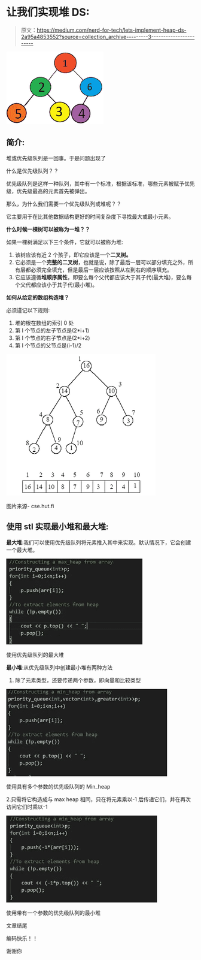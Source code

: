 # 让我们实现堆 DS:

> 原文：<https://medium.com/nerd-for-tech/lets-implement-heap-ds-2a95a4853552?source=collection_archive---------3----------------------->

![](img/b0e80f95617b96e26cdafecaf2d8e4f0.png)

## 简介:

堆或优先级队列是一回事。于是问题出现了

什么是优先级队列？？

优先级队列是这样一种队列，其中有一个标准，根据该标准，哪些元素被赋予优先级，优先级最高的元素首先被弹出。

那么，为什么我们需要一个优先级队列或堆呢？？

它主要用于在比其他数据结构更好的时间复杂度下寻找最大或最小元素。

**什么时候一棵树可以被称为一堆？？**

如果一棵树满足以下三个条件，它就可以被称为堆:

1.  该树应该有近 2 个孩子，即它应该是一个**二叉树。**
2.  它必须是一个**完整的二叉树**，也就是说，除了最后一层可以部分填充之外，所有层都必须完全填充，但是最后一层应该按照从左到右的顺序填充。
3.  它应该遵循**堆顺序属性**，即要么每个父代都应该大于其子代(最大堆)，要么每个父代都应该小于其子代(最小堆)。

**如何从给定的数组构造堆？**

必须谨记以下规则:

1.  堆的根在数组的索引 0 处
2.  第 I 个节点的左子节点是(2*i+1)
3.  第 I 个节点的右子节点是(2*i+2)
4.  第 I 个节点的父节点是(i-1)/2

![](img/8472cf6a94b3c1fe15e2d834c59fa34a.png)

图片来源- cse.hut.fi

## 使用 stl 实现最小堆和最大堆:

**最大堆**:我们可以使用优先级队列将元素推入其中来实现。默认情况下，它会创建一个最大堆。

![](img/68c67ab684347cb92e9bb447f0f10741.png)

使用优先级队列的最大堆

**最小堆**:从优先级队列中创建最小堆有两种方法

1.  除了元素类型，还要传递两个参数，即向量<type>和比较类型</type>

![](img/4075d7e6cb0a90a09b309709ac328b2e.png)

使用具有多个参数的优先级队列的 Min_heap

2.只需将它构造成与 max heap 相同，只在将元素乘以-1 后传递它们，并在再次访问它们时乘以-1

![](img/abdbcc16167b5d91c00e0eb10c51cfe9.png)

使用带有一个参数的优先级队列的最小堆

文章结尾

编码快乐！！

谢谢你